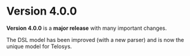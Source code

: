 # Version 4.0.0

**Version 4.0.0** is a **major release** with many important changes.

The DSL model has been improved (with a new parser) and is now the unique model for Telosys.







